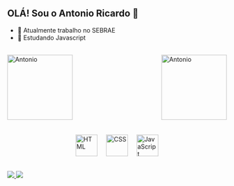 ## OLÁ! Sou o Antonio Ricardo 👋


- 🔭 Atualmente trabalho no SEBRAE
- 🌱 Estudando Javascript

<div style="display: inline_block"><br>
  <a href="https://github.com/AntonioDev23" target="_blank">
    <img align="center" alt="Antonio" height="150" src="https://github-readme-stats.vercel.app/api?username=AntonioDev23&show_icons=true&theme=tokyonight" />
    <img align="right" alt="Antonio" height="150" src="https://github-readme-stats.vercel.app/api/top-langs/?username=AntonioDev23&layout=compact&theme=tokyonight" />
  </a>
</div>
 <br><br>
  <div style="display: flex; justify-content: center; gap: 20px; flex-wrap: wrap;">
    <img src="https://cdn.jsdelivr.net/gh/devicons/devicon/icons/html5/html5-original.svg" alt="HTML" width="50" height="50"/>
    <img src="https://cdn.jsdelivr.net/gh/devicons/devicon/icons/css3/css3-original.svg" alt="CSS" width="50" height="50"/>
    <img src="https://cdn.jsdelivr.net/gh/devicons/devicon/icons/javascript/javascript-original.svg" alt="JavaScript" width="50" height="50"/>
  </div>
  <br><br>
   <div>
    <a href="in/antônio-ricardo-7628b52a6" target="_blank"><img src="https://img.shields.io/badge/LinkedIn-0077B5?style=for-the-badge&logo=linkedin&logoColor=white" />
    <a href="antonio_neto.9696" target="_blank"><img src="https://img.shields.io/badge/Instagram-E4405F?style=for-the-badge&logo=instagram&logoColor=white" />
</div>


